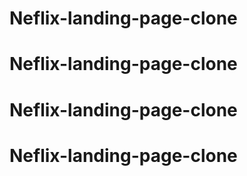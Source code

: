 # Neflix-landing-page-clone
# Neflix-landing-page-clone
# Neflix-landing-page-clone
# Neflix-landing-page-clone
